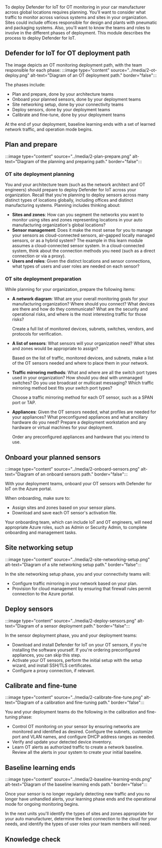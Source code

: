 
 To deploy Defender for IoT for OT monitoring in your car manufacturer across global locations requires planning. You'll want to consider what traffic to monitor across various systems and sites in your organization. Sites could include offices responsible for design and plants with pneumatic  and packaging systems. Also, you'll want to know the teams and roles to involve in the different phases of deployment. This module describes the process to deploy Defender for IoT.

## Defender for IoT for OT deployment path

The image depicts an OT monitoring deployment path, with the team responsible for each phase:
:::image type="content" source="../media/2-ot-deploy.png" alt-text="Diagram of an OT deployment path." border="false":::

The phases include:

- Plan and prepare, done by your architecture teams
- Onboard your planned sensors, done by your deployment teams
- Site networking setup, done by your connectivity teams
- Deploy sensors, done by your deployment teams
- Calibrate and fine-tune, done by your deployment teams

At the end of your deployment, baseline learning ends with a set of learned network traffic, and operation mode begins.

## Plan and prepare

:::image type="content" source="../media/2-plan-prepare.png" alt-text="Diagram of the planning and preparing path." border="false":::

### OT site deployment planning

You and your architecture team (such as the network architect and OT engineers) should prepare to deploy Defender for IoT across your organization. Recall that you're planning to deploy sensors across many distinct types of locations globally, including offices and distinct manufacturing systems. Planning includes thinking about:

- **Sites and zones**: How can you segment the networks you want to monitor using sites and zones representing locations in your auto manufacturing organization's global locations?
- **Sensor management**: Does it make the most sense for you to manage your sensors as cloud-connected sensors, air-gapped locally managed sensors, or as a hybrid system? The example in this learn module assumes a cloud-connected sensor system. In a cloud-connected system, think about the connection methods you need (such as a direct connection or via a proxy).
- **Users and roles**: Given the distinct locations and sensor connections, what types of users and user roles are needed on each sensor?

### OT site deployment preparation

While planning for your organization, prepare the following items:

- **A network diagram**: What are your overall monitoring goals for your manufacturing organization? Where should you connect? What devices are there and how do they communicate? What are the security and operational risks, and where is the most interesting traffic for those risks?

    Create a full list of monitored devices, subnets, switches, vendors, and protocols for verification.

- **A list of sensors**: What sensors will your organization need? What sites and zones would be appropriate to assign?

    Based on the list of traffic, monitored devices, and subnets, make a list of the OT sensors needed and where to place them in your network.

- **Traffic mirroring methods**: What and where are all the switch port types used in your organization? How should you deal with unmanaged switches? Do you use broadcast or multicast messaging? Which traffic mirroring method best fits your switch port types?

    Choose a traffic mirroring method for each OT sensor, such as a SPAN port or TAP.

- **Appliances**: Given the OT sensors needed, what profiles are needed for your appliances? What preconfigured appliances and what ancillary hardware do you need? Prepare a deployment workstation and any hardware or virtual machines for your deployment.

    Order any preconfigured appliances and hardware that you intend to use.

## Onboard your planned sensors

:::image type="content" source="../media/2-onboard-sensors.png" alt-text="Diagram of an onboard sensors path." border="false":::

 With your deployment teams, onboard your OT sensors with Defender for IoT on the Azure portal.

When onboarding, make sure to:

- Assign sites and zones based on your sensor plans.
- Download and save each OT sensor's activation file.

Your onboarding team, which can include IoT and OT engineers, will need appropriate Azure roles, such as Admin or Security Admin, to complete onboarding and management tasks.

## Site networking setup

:::image type="content" source="../media/2-site-networking-setup.png" alt-text="Diagram of a site networking setup path." border="false":::

In the site networking setup phase, you and your connectivity teams will:

- Configure traffic mirroring in your network based on your plan.
- Provision for cloud management by ensuring that firewall rules permit connection to the Azure portal.

## Deploy sensors

:::image type="content" source="../media/2-deploy-sensors.png" alt-text="Diagram of a sensor deployment path." border="false":::

In the sensor deployment phase, you and your deployment teams:

- Download and install Defender for IoT on your OT sensors, if you're installing the software yourself. If you're ordering preconfigured appliances, you can skip this step.
- Activate your OT sensors, perform the initial setup with the setup wizard, and install SSH/TLS certificates.
- Configure a proxy connection, if relevant.

## Calibrate and fine-tune

:::image type="content" source="../media/2-calibrate-fine-tune.png" alt-text="Diagram of a calibration and fine-tuning path." border="false":::

You and your deployment teams do the following in the calibration and fine-tuning phase:

- Control OT monitoring on your sensor by ensuring networks are monitored and identified as desired. Configure the subnets, customize port and VLAN names, and configure DHCP address ranges as needed.
- Verify and update your detected device inventory.
- Learn OT alerts as authorized traffic to create a network baseline. Review all the alerts in your system to create your initial baseline.

## Baseline learning ends

:::image type="content" source="../media/2-baseline-learning-ends.png" alt-text="Diagram of the baseline learning ends path." border="false":::

Once your sensor is no longer regularly detecting new traffic and you no longer have unhandled alerts, your learning phase ends and the operational mode for ongoing monitoring begins.

In the next units you'll identify the types of sites and zones appropriate for your auto manufacturer, determine the best connection to the cloud for your needs, and identify the types of user roles your team members will need.  

## Knowledge check

